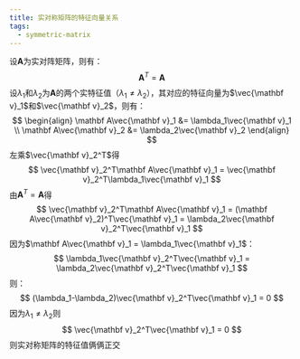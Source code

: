 ```yaml
---
title: 实对称矩阵的特征向量关系
tags:
  - symmetric-matrix
---
```


设$\mathbf A$为实对阵矩阵，则有：
$$
\mathbf A^T = \mathbf A
$$
设$\lambda_1$和$\lambda_2$为$\mathbf A$的两个实特征值（$\lambda_1\neq\lambda_2$），其对应的特征向量为$\vec{\mathbf v}_1$和$\vec{\mathbf v}_2$，则有：
$$
\begin{align}
\mathbf A\vec{\mathbf v}_1 &= \lambda_1\vec{\mathbf v}_1 \\
\mathbf A\vec{\mathbf v}_2 &= \lambda_2\vec{\mathbf v}_2 
\end{align}
$$
左乘$\vec{\mathbf v}_2^T$得
$$
\vec{\mathbf v}_2^T\mathbf A\vec{\mathbf v}_1 = \vec{\mathbf v}_2^T\lambda_1\vec{\mathbf v}_1
$$
由$\mathbf A^T = \mathbf A$得
$$
\vec{\mathbf v}_2^T\mathbf A\vec{\mathbf v}_1 = 
(\mathbf A\vec{\mathbf v}_2)^T\vec{\mathbf v}_1 = 
\lambda_2\vec{\mathbf v}_2^T\vec{\mathbf v}_1
$$
因为$\mathbf A\vec{\mathbf v}_1 = \lambda_1\vec{\mathbf v}_1$：
$$
\lambda_1\vec{\mathbf v}_2^T\vec{\mathbf v}_1 = 
\lambda_2\vec{\mathbf v}_2^T\vec{\mathbf v}_1
$$
则：
$$
(\lambda_1-\lambda_2)\vec{\mathbf v}_2^T\vec{\mathbf v}_1 = 0
$$
因为$\lambda_1 \neq \lambda_2$则
$$
\vec{\mathbf v}_2^T\vec{\mathbf v}_1 = 0
$$
则实对称矩阵的特征值俩俩正交